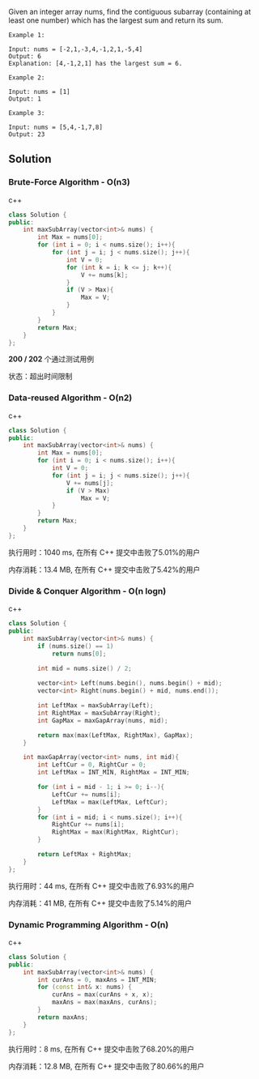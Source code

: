 Given an integer array nums, find the contiguous subarray (containing at least one number) which has the largest sum and return its sum.

```
Example 1:

Input: nums = [-2,1,-3,4,-1,2,1,-5,4]
Output: 6
Explanation: [4,-1,2,1] has the largest sum = 6.

Example 2:

Input: nums = [1]
Output: 1

Example 3:

Input: nums = [5,4,-1,7,8]
Output: 23
```

## Solution

### Brute-Force Algorithm - O(n3)

c++

```c++
class Solution {
public:
    int maxSubArray(vector<int>& nums) {
        int Max = nums[0];
        for (int i = 0; i < nums.size(); i++){
            for (int j = i; j < nums.size(); j++){
                int V = 0;
                for (int k = i; k <= j; k++){
                    V += nums[k];
                }
                if (V > Max){
                    Max = V;
                }
            }
        }
        return Max;
    }
};
```
**200 / 202** 个通过测试用例

状态：超出时间限制

### Data-reused Algorithm - O(n2)

c++

```c++
class Solution {
public:
    int maxSubArray(vector<int>& nums) {
        int Max = nums[0];
        for (int i = 0; i < nums.size(); i++){
            int V = 0;
            for (int j = i; j < nums.size(); j++){
                V += nums[j];
                if (V > Max)
                    Max = V;
            }
        }
        return Max;
    }
};
```

执行用时：1040 ms, 在所有 C++ 提交中击败了5.01%的用户

内存消耗：13.4 MB, 在所有 C++ 提交中击败了5.42%的用户

### Divide & Conquer Algorithm - O(n logn)

c++

```c++
class Solution {
public:
    int maxSubArray(vector<int>& nums) {
        if (nums.size() == 1)
            return nums[0];
        
        int mid = nums.size() / 2;

        vector<int> Left(nums.begin(), nums.begin() + mid);
        vector<int> Right(nums.begin() + mid, nums.end());

        int LeftMax = maxSubArray(Left);
        int RightMax = maxSubArray(Right);
        int GapMax = maxGapArray(nums, mid);

        return max(max(LeftMax, RightMax), GapMax);
    }

    int maxGapArray(vector<int> nums, int mid){
        int LeftCur = 0, RightCur = 0;
        int LeftMax = INT_MIN, RightMax = INT_MIN;

        for (int i = mid - 1; i >= 0; i--){
            LeftCur += nums[i];
            LeftMax = max(LeftMax, LeftCur);
        }
        for (int i = mid; i < nums.size(); i++){
            RightCur += nums[i];
            RightMax = max(RightMax, RightCur);
        }

        return LeftMax + RightMax;        
    }
};
```

执行用时：44 ms, 在所有 C++ 提交中击败了6.93%的用户

内存消耗：41 MB, 在所有 C++ 提交中击败了5.14%的用户

### Dynamic Programming Algorithm - O(n)

c++

```c++
class Solution {
public:
    int maxSubArray(vector<int>& nums) {
        int curAns = 0, maxAns = INT_MIN;
        for (const int& x: nums) {
            curAns = max(curAns + x, x);
            maxAns = max(maxAns, curAns);
        }
        return maxAns;
    }
};
```

执行用时：8 ms, 在所有 C++ 提交中击败了68.20%的用户

内存消耗：12.8 MB, 在所有 C++ 提交中击败了80.66%的用户
